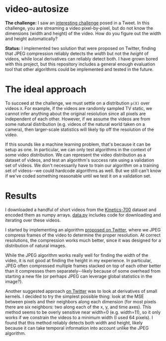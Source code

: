 # video-autosize

**The challenge:** I saw an [interesting challenge](https://twitter.com/matthen2/status/1483160741222006788?s=20) posed in a Tweet. In this challenge, you are streaming a video pixel-by-pixel, but do not know the dimensions (width and height) of the video. How do you figure out the width and height automatically?

**Status:** I implemented two solution that were proposed on Twitter, finding that JPEG compression reliably detects the *width* but not the *height* of videos, while local derivatives can reliably detect both. I have grown bored with this project, but this repository includes a general enough evaluation tool that other algorithms could be implemented and tested in the future.

# The ideal approach

To succeed at the challenge, we must settle on a distribution `p(X)` over videos `X`. For example, if the videos are randomly sampled TV static, we cannot infer anything about the original resolution since all pixels are independent of each other. However, if we assume the videos are from some natural distribution (e.g. videos of the natural world taken on a camera), then larger-scale statistics will likely tip off the resolution of the video.

If this sounds like a machine learning problem, that's because it can be setup as one. In particular, we can only test algorithms in the context of some video distribution. We can represent the video distribution as a dataset of videos, and test an algorithm's success rate using a validation set of videos. We don't necessarily have to train our algorithm on a training set of videos--we could hardcode algorithms as well. But we still can't know if we've coded something reasonable until we test it on a validation set.

# Results

I downloaded a handful of short videos from the [Kinetics-700](https://deepmind.com/research/open-source/kinetics) dataset and encoded them as numpy arrays. [data.py](video_autosize/data.py) includes code for downloading and iterating over these videos.

I started by implementing an algorithm [proposed on Twitter](https://twitter.com/adad8m/status/1483281970545434626), where we JPEG compress frames of the video to determine the proper resolution. At correct resolutions, the compression works much better, since it was designed for a distribution of natural images.

While the JPEG algorithm works really well for finding the width of the video, it is not good at finding the height in my experience. In particular, JPEG often compressed multiple frames stacked on top of each other better than it compresses them separately--likely because of some overhead from starting a new file (or perhaps JPEG can leverage global statistics in the image?).

Another suggested approach [on Twitter](https://twitter.com/memotv/status/1483165312946040833) was to look at derivatives of small kernels. I decided to try the simplest possible thing: look at the MSE between pixels and their neighbors along each dimension (for most pixels there are six neighbors: two along each of the x, y, and time axes). This method seems to be overly sensitive near width=0 (e.g. width=11), so it only works if we constrain the videos to a minimum width (I used 64 pixels). I found that this method reliably detects both width and height, likely because it can take temporal information into account unlike the JPEG algorithm.